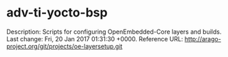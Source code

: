 # adv-ti-yocto-bsp

Description: Scripts for configuring OpenEmbedded-Core layers and builds.
Last change: Fri, 20 Jan 2017 01:31:30 +0000.
Reference URL: http://arago-project.org/git/projects/oe-layersetup.git
